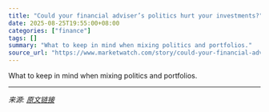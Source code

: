 ```yaml
---
title: "Could your financial adviser’s politics hurt your investments?"
date: 2025-08-25T19:55:00+08:00
categories: ["finance"]
tags: []
summary: "What to keep in mind when mixing politics and portfolios."
source_url: "https://www.marketwatch.com/story/could-your-financial-advisers-politics-hurt-your-investments-80363767?mod=mw_rss_topstories"
---
```


What to keep in mind when mixing politics and portfolios.

---

*来源: [原文链接](https://www.marketwatch.com/story/could-your-financial-advisers-politics-hurt-your-investments-80363767?mod=mw_rss_topstories)*

